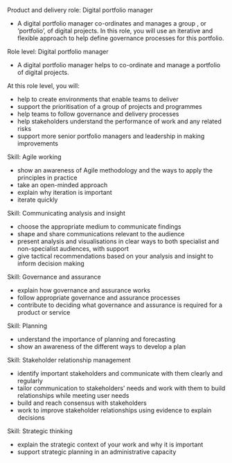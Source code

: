 Product and delivery role: Digital portfolio manager
- A digital portfolio manager co-ordinates and manages a group , or ‘portfolio’, of digital projects. In this role, you will use an iterative and flexible approach to help define governance processes for this portfolio.

Role level: Digital portfolio manager
- A digital portfolio manager helps to co-ordinate and manage a portfolio of digital projects.

At this role level, you will:
- help to create environments that enable teams to deliver
- support the prioritisation of a group of projects and programmes
- help teams to follow governance and delivery processes
- help stakeholders understand the performance of work and any related risks
- support more senior portfolio managers and leadership in making improvements

Skill: Agile working
- show an awareness of Agile methodology and the ways to apply the principles in practice
- take an open-minded approach
- explain why iteration is important
- iterate quickly

Skill: Communicating analysis and insight
- choose the appropriate medium to communicate findings
- shape and share communications relevant to the audience
- present analysis and visualisations in clear ways to both specialist and non-specialist audiences, with support
- give tactical recommendations based on your analysis and insight to inform decision making

Skill: Governance and assurance
- explain how governance and assurance works
- follow appropriate governance and assurance processes
- contribute to deciding what governance and assurance is required for a product or service

Skill: Planning
- understand the importance of planning and forecasting
- show an awareness of the different ways to develop a plan

Skill: Stakeholder relationship management
- identify important stakeholders and communicate with them clearly and regularly
- tailor communication to stakeholders' needs and work with them to build relationships while meeting user needs
- build and reach consensus with stakeholders
- work to improve stakeholder relationships using evidence to explain decisions

Skill: Strategic thinking
- explain the strategic context of your work and why it is important
- support strategic planning in an administrative capacity